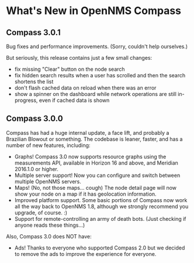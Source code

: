 What's New in OpenNMS Compass
=============================

Compass 3.0.1
-------------

Bug fixes and performance improvements.  (Sorry, couldn't help ourselves.)

But seriously, this release contains just a few small changes:
* fix missing "Clear" button on the node search
* fix hidden search results when a user has scrolled and then the search shortens the list
* don't flash cached data on reload when there was an error
* show a spinner on the dashboard while network operations are still in-progress, even if cached data is shown

Compass 3.0.0
-------------

Compass has had a huge internal update, a face lift, and probably a Brazilian Blowout or something.  The codebase is leaner, faster, and has a number of new features, including:

* Graphs!  Compass 3.0 now supports resource graphs using the measurements API, available in Horizon 16 and above, and Meridian 2016.1.0 or higher.
* Multiple server support!  Now you can configure and switch between multiple OpenNMS servers.
* Maps!  (No, not those maps... cough)  The node detail page will now show your node on a map if it has geolocation information.
* Improved platform support.  Some basic portions of Compass now work all the way back to OpenNMS 1.8, although we strongly recommend you upgrade, of course.  :)
* Support for remote-controlling an army of death bots.  (Just checking if anyone reads these things...)

Also, Compass 3.0 does NOT have:

* Ads!  Thanks to everyone who supported Compass 2.0 but we decided to remove the ads to improve the experience for everyone.

